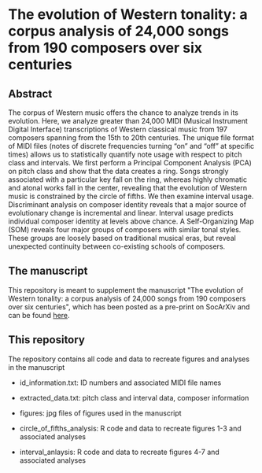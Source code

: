 # The evolution of Western tonality: a corpus analysis of 24,000 songs from 190 composers over six centuries

## Abstract

The corpus of Western music offers the chance to analyze trends in its evolution. Here, we analyze greater than 24,000 MIDI (Musical Instrument Digital Interface) transcriptions of Western classical music from 197 composers spanning from the 15th to 20th centuries. The unique file format of MIDI files (notes of discrete frequencies turning “on” and “off” at specific times) allows us to statistically quantify note usage with respect to pitch class and intervals. We first perform a Principal Component Analysis (PCA) on pitch class and show that the data creates a ring. Songs strongly associated with a particular key fall on the ring, whereas highly chromatic and atonal works fall in the center, revealing that the evolution of Western music is constrained by the circle of fifths. We then examine interval usage. Discriminant analysis on composer identity reveals that a major source of evolutionary change is incremental and linear. Interval usage predicts individual composer identity at levels above chance. A Self-Organizing Map (SOM) reveals four major groups of composers with similar tonal styles. These groups are loosely based on traditional musical eras, but reveal unexpected continuity between co-existing schools of composers.

## The manuscript

This repository is meant to supplement the manuscript "The evolution of Western tonality: a corpus analysis of 24,000 songs from 190 composers over six centuries", which has been posted as a pre-print on SocArXiv and can be found [here](https://osf.io/preprints/socarxiv/btshk/).

## This repository

The repository contains all code and data to recreate figures and analyses in the manuscript

* id_information.txt: ID numbers and associated MIDI file names

* extracted_data.txt: pitch class and interval data, composer information

* figures: jpg files of figures used in the manuscript

* circle_of_fifths_analysis: R code and data to recreate figures 1-3 and associated analyses

* interval_anlaysis: R code and data to recreate figures 4-7 and associated analyses



